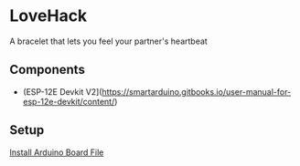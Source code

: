 # LoveHack
A bracelet that lets you feel your partner's heartbeat

## Components
 * (ESP-12E Devkit V2](https://smartarduino.gitbooks.io/user-manual-for-esp-12e-devkit/content/)
 
## Setup
 [Install Arduino Board File](http://theelectromania.blogspot.de/2016/02/how-to-program-esp8266-esp-12e-nodemcu.html)
